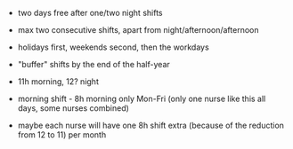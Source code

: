 - two days free after one/two night shifts
- max two consecutive shifts, apart from night/afternoon/afternoon
- holidays first, weekends second, then the workdays
- "buffer" shifts by the end of the half-year

- 11h morning, 12? night
- morning shift - 8h morning only Mon-Fri (only one nurse like this all days, some nurses combined)
- maybe each nurse will have one 8h shift extra (because of the reduction from 12 to 11) per month

